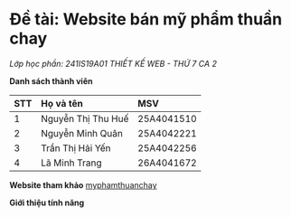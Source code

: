 # Đề tài: Website bán mỹ phẩm thuần chay
*Lớp học phần: 241IS19A01 THIẾT KẾ WEB - THỨ 7 CA 2*


**Danh sách thành viên**

| STT | Họ và tên | MSV  |
| :-- | :---    | :-------|
| 1   | Nguyễn Thị Thu Huế | 25A4041510 |
| 2   | Nguyễn Minh Quân| 25A4042221 |
| 3   | Trần Thị Hải Yến | 25A4042256 |
| 4   | Lã Minh Trang | 26A4041672 |


**Website tham khảo**
[myphamthuanchay](https://myphamthuanchay.com/)

**Giới thiệu tính năng**

